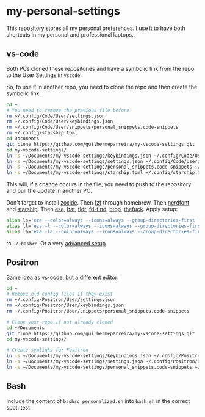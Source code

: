 # my-personal-settings

This repository stores all my personal preferences. I use it to have both shortcuts in my personal and professional laptops.

## vs-code

Both PCs cloned these repositories and have a symbolic link from the repo to the User Settings in `Vscode`.

So, to use it in another repo, you need to clone the repo and then create the symbolic link:

```bash
cd ~
# You need to remove the previous file before
rm ~/.config/Code/User/settings.json
rm ~/.config/Code/User/keybindings.json
rm ~/.config/Code/User/snippets/personal_snippets.code-snippets
rm ~/.config/starship.toml
cd Documents
git clone https://github.com/guilhermeparreira/my-vscode-settings.git
cd my-vscode-settings/
ln -s ~/Documents/my-vscode-settings/keybindings.json ~/.config/Code/User/keybindings.json
ln -s ~/Documents/my-vscode-settings/settings.json ~/.config/Code/User/settings.json
ln -s ~/Documents/my-vscode-settings/personal_snippets.code-snippets ~/.config/Code/User/snippets/personal_snippets.code-snippets
ln -s ~/Documents/my-vscode-settings/starship.toml ~/.config/starship.toml
```

This will, if a change occurs in the file, you need to push to the repository and pull the update in another PC.

Don't forget to install [zoxide](https://github.com/ajeetdsouza/zoxide?tab=readme-ov-file).
Then [fzf](https://github.com/junegunn/fzf) through homebrew.
Then [nerdfont](https://www.nerdfonts.com/font-downloads) and [starship](https://starship.rs/).
Then [eza](https://github.com/eza-community/eza), [bat](https://github.com/sharkdp/bat), [tldr](https://github.com/tldr-pages/tldr), [fd-find](https://github.com/sharkdp/fd), [btop](https://github.com/aristocratos/btop), [thefuck](https://github.com/nvbn/thefuck). Apply setup:

```sh
alias ls='eza --color=always --icons=always --group-directories-first'
alias ll='eza -l --color=always --icons=always --group-directories-first'
alias la='eza -la --color=always --icons=always --group-directories-first'
```

to `~/.bashrc`. Or a very [advanced setup](https://gist.github.com/AppleBoiy/04a249b6f64fd0fe1744aff759a0563b).

## Positron

Same idea as vs-code, but a different editor:

```bash
cd ~
# Remove old config files if they exist
rm ~/.config/Positron/User/settings.json
rm ~/.config/Positron/User/keybindings.json
rm ~/.config/Positron/User/snippets/personal_snippets.code-snippets

# Clone your repo if not already cloned
cd ~/Documents
git clone https://github.com/guilhermeparreira/my-vscode-settings.git
cd my-vscode-settings/

# Create symlinks for Positron
ln -s ~/Documents/my-vscode-settings/keybindings.json ~/.config/Positron/User/keybindings.json
ln -s ~/Documents/my-vscode-settings/settings.json ~/.config/Positron/User/settings.json
ln -s ~/Documents/my-vscode-settings/personal_snippets.code-snippets ~/.config/Positron/User/snippets/personal_snippets.code-snippets
```

## Bash

Include the content of `bashrc_personalized.sh` into `bash.sh` in the correct spot.
test
